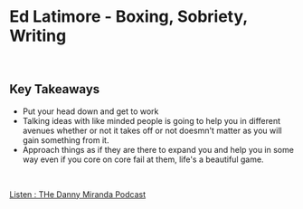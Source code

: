 # Ed Latimore - Boxing, Sobriety, Writing

<br>

## Key Takeaways <br>

* Put your head down and get to work
* Talking ideas with like minded people is going to help you in different avenues whether or not it takes off or not doesmn't matter as you will gain something from it.
* Approach things as if they are there to expand you and help you in some way even if you core on core fail at them, life's a beautiful game.

<br>

[Listen : THe Danny Miranda Podcast](https://dannymiranda.com/008-ed-latimore/)
